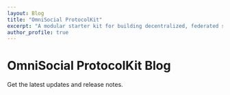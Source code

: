 ```yaml
---
layout: Blog
title: "OmniSocial ProtocolKit"
excerpt: "A modular starter kit for building decentralized, federated social platforms."
author_profile: true
---
```


# OmniSocial ProtocolKit Blog

Get the latest updates and release notes.
